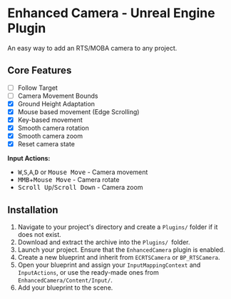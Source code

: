 # Enhanced Camera - Unreal Engine Plugin

An easy way to add an RTS/MOBA camera to any project.

## Core Features

- [ ] Follow Target
- [ ] Camera Movement Bounds
- [x] Ground Height Adaptation
- [x] Mouse based movement (Edge Scrolling)
- [x] Key-based movement
- [x] Smooth camera rotation
- [x] Smooth camera zoom
- [x] Reset camera state

**Input Actions:**

- <kbd>W</kbd>,<kbd>S</kbd>,<kbd>A</kbd>,<kbd>D</kbd> or <kbd>Mouse Move</kbd> - Camera movement
- <kbd>MMB</kbd>+<kbd>Mouse Move</kbd> - Camera rotate
- <kbd>Scroll Up</kbd>/<kbd>Scroll Down</kbd> - Camera zoom

## Installation

1. Navigate to your project's directory and create a `Plugins/` folder if it does not exist.
2. Download and extract the archive into the `Plugins/ `folder.
3. Launch your project. Ensure that the `EnhancedCamera` plugin is enabled.
4. Create a new blueprint and inherit from `ECRTSCamera` or `BP_RTSCamera`.
5. Open your blueprint and assign your `InputMappingContext` and `InputActions`, or use the ready-made ones from `EnhancedCamera/Content/Input/`.
6. Add your blueprint to the scene.